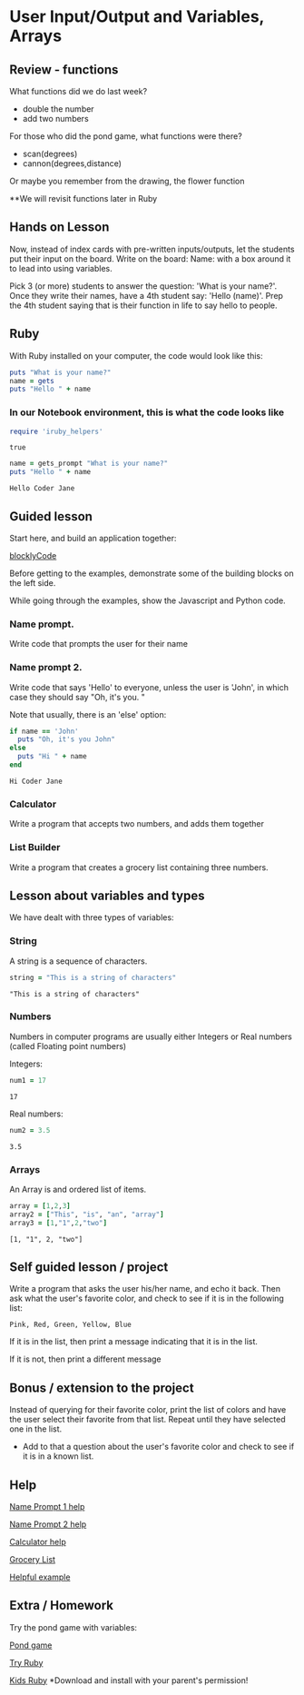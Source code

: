 
# User Input/Output and Variables, Arrays

## Review - functions
What functions did we do last week?

* double the number
* add two numbers

For those who did the pond game, what functions were there? 

* scan(degrees)
* cannon(degrees,distance)

Or maybe you remember from the drawing, the flower function

**We will revisit functions later in Ruby

## Hands on Lesson

Now, instead of index cards with pre-written inputs/outputs, let the students put their input on the board. 
Write on the board: Name: with a box around it to lead into using variables. 

Pick 3 (or more) students to answer the question: 'What is your name?'. Once they write their names, 
have a 4th student say: 'Hello (name)'. Prep the 4th student saying that is their function in life to say
hello to people. 

## Ruby 
With Ruby installed on your computer, the code would look like this:

```ruby
puts "What is your name?"
name = gets
puts "Hello " + name
```

### In our Notebook environment, this is what the code looks like


```ruby
require 'iruby_helpers'
```




    true




```ruby
name = gets_prompt "What is your name?"
puts "Hello " + name
```

    Hello Coder Jane


## Guided lesson

Start here, and build an application together:

[blocklyCode](https://blockly-demo.appspot.com/static/demos/code/index.html)

Before getting to the examples, demonstrate some of the building blocks on the left side. 

While going through the examples, show the Javascript and Python code. 

### Name prompt. 
Write code that prompts the user for their name

### Name prompt 2. 
Write code that says 'Hello' to everyone, unless the user
is 'John', in which case they should say "Oh, it's you. "

Note that usually, there is an 'else' option:


```ruby
if name == 'John'
  puts "Oh, it's you John"
else
  puts "Hi " + name
end
```

    Hi Coder Jane


### Calculator
Write a program that accepts two numbers, and adds them together

### List Builder
Write a program that creates a grocery list containing three numbers.

## Lesson about variables and types
We have dealt with three types of variables:

### String
A string is a sequence of characters. 



```ruby
string = "This is a string of characters"
```




    "This is a string of characters"



### Numbers
Numbers in computer programs are usually either Integers or Real numbers (called Floating point numbers)

Integers:


```ruby
num1 = 17
```




    17



Real numbers:


```ruby
num2 = 3.5
```




    3.5



### Arrays
An Array is and ordered list of items. 


```ruby
array = [1,2,3]
array2 = ["This", "is", "an", "array"]
array3 = [1,"1",2,"two"]
```




    [1, "1", 2, "two"]



## Self guided lesson / project
Write a program that asks the user his/her name, and echo it back. Then ask what the user's
favorite color, and check to see if it is in the following list:

```
Pink, Red, Green, Yellow, Blue
```

If it is in the list, then print a message indicating that it is in the list. 

If it is not, then print a different message

## Bonus / extension to the project
Instead of querying for their favorite color, print the list of colors and have
the user select their favorite from that list.  Repeat until they have selected
one in the list. 

* Add to that a question about the user's favorite color and check to see if it is in a known list. 

## Help
[Name Prompt 1 help](https://blockly-demo.appspot.com/static/demos/code/index.html?lang=en#5in977)

[Name Prompt 2 help](https://blockly-demo.appspot.com/static/demos/code/index.html?lang=en#9md6nc)

[Calculator help](https://blockly-demo.appspot.com/static/demos/code/index.html#tirtwk)

[Grocery List](https://blockly-demo.appspot.com/static/demos/code/index.html#3qcjgd)

[Helpful example](https://blockly-demo.appspot.com/static/demos/code/index.html?lang=en#2bkzko)

## Extra / Homework
Try the pond game with variables:

[Pond game](https://blockly-games.appspot.com/pond-duck?lang=en)

[Try Ruby](http://tryruby.org)

[Kids Ruby](http://kidsruby.com/) *Download and install with your parent's permission!
